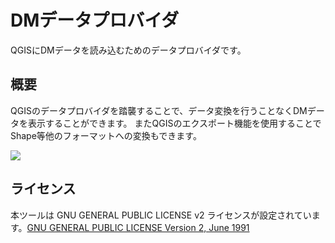 # DMデータプロバイダ

QGISにDMデータを読み込むためのデータプロバイダです。


## 概要
QGISのデータプロバイダを踏襲することで、データ変換を行うことなくDMデータを表示することができます。 またQGISのエクスポート機能を使用することでShape等他のフォーマットへの変換もできます。

![](images/image_01.PNG)


## ライセンス

本ツールは GNU GENERAL PUBLIC LICENSE v2 ライセンスが設定されています。[GNU GENERAL PUBLIC LICENSE Version 2, June 1991](https://www.gnu.org/licenses/old-licenses/gpl-2.0.txt)
